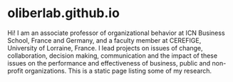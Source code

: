 # oliberlab.github.io

Hi! 
I am an associate professor of organizational behavior at ICN Business School, France and Germany, and a faculty member at CEREFIGE, University of Lorraine, France. 
I lead projects on issues of change, collaboration, decision making, communication and the impact of these issues on the performance and effectiveness of business, public and non-profit organizations.
This is a static page listing some of my research. 
